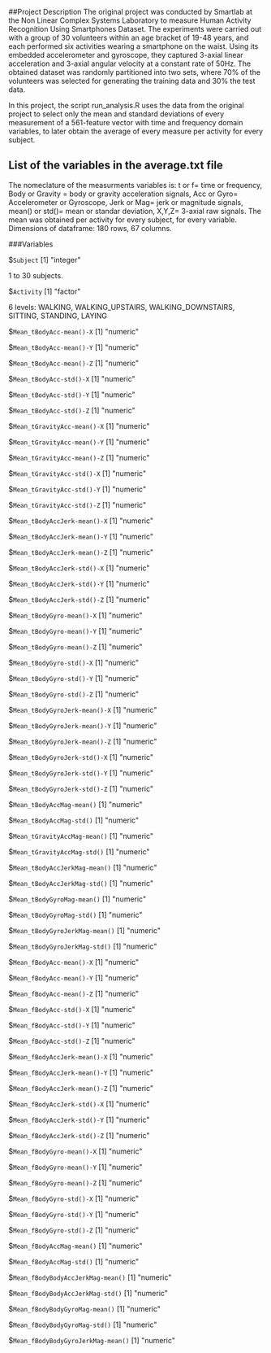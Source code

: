 ##Project Description 
The original project was conducted by Smartlab at the Non Linear Complex Systems Laboratory to measure Human Activity Recognition Using Smartphones Dataset.
The experiments were carried out with a group of 30 volunteers within an age bracket of 19-48 years, and each performed six activities wearing a smartphone on the waist.
Using its embedded accelerometer and gyroscope, they captured 3-axial linear acceleration and 3-axial angular velocity at a constant rate of 50Hz. The obtained dataset was randomly partitioned into two sets, where 70% of the volunteers was selected for generating the training data and 30% the test data. 

In this project, the script run_analysis.R uses the data from the original project to select only the mean and standard deviations of every measurement of a 561-feature vector with time and frequency domain variables, to later obtain the average of every measure per activity for every subject. 

## List of the variables in the average.txt file 
The nomeclature of the measurments variables is: t or f= time or frequency, Body or Gravity = body or gravity acceleration signals, Acc or Gyro= Accelerometer or Gyroscope, Jerk or Mag= jerk or magnitude signals, mean() or std()= mean or standar deviation, X,Y,Z= 3-axial raw signals. 
The mean was obtained per activity for every subject, for every variable. 
Dimensions of dataframe: 180 rows, 67 columns. 

###Variables

$`Subject`
[1] "integer"

1 to 30 subjects. 

$`Activity`
[1] "factor"

6 levels: WALKING, WALKING_UPSTAIRS, WALKING_DOWNSTAIRS, SITTING, STANDING, LAYING

$`Mean_tBodyAcc-mean()-X`
[1] "numeric"

$`Mean_tBodyAcc-mean()-Y`
[1] "numeric"

$`Mean_tBodyAcc-mean()-Z`
[1] "numeric"

$`Mean_tBodyAcc-std()-X`
[1] "numeric"

$`Mean_tBodyAcc-std()-Y`
[1] "numeric"

$`Mean_tBodyAcc-std()-Z`
[1] "numeric"

$`Mean_tGravityAcc-mean()-X`
[1] "numeric"

$`Mean_tGravityAcc-mean()-Y`
[1] "numeric"

$`Mean_tGravityAcc-mean()-Z`
[1] "numeric"

$`Mean_tGravityAcc-std()-X`
[1] "numeric"

$`Mean_tGravityAcc-std()-Y`
[1] "numeric"

$`Mean_tGravityAcc-std()-Z`
[1] "numeric"

$`Mean_tBodyAccJerk-mean()-X`
[1] "numeric"

$`Mean_tBodyAccJerk-mean()-Y`
[1] "numeric"

$`Mean_tBodyAccJerk-mean()-Z`
[1] "numeric"

$`Mean_tBodyAccJerk-std()-X`
[1] "numeric"

$`Mean_tBodyAccJerk-std()-Y`
[1] "numeric"

$`Mean_tBodyAccJerk-std()-Z`
[1] "numeric"

$`Mean_tBodyGyro-mean()-X`
[1] "numeric"

$`Mean_tBodyGyro-mean()-Y`
[1] "numeric"

$`Mean_tBodyGyro-mean()-Z`
[1] "numeric"

$`Mean_tBodyGyro-std()-X`
[1] "numeric"

$`Mean_tBodyGyro-std()-Y`
[1] "numeric"

$`Mean_tBodyGyro-std()-Z`
[1] "numeric"

$`Mean_tBodyGyroJerk-mean()-X`
[1] "numeric"

$`Mean_tBodyGyroJerk-mean()-Y`
[1] "numeric"

$`Mean_tBodyGyroJerk-mean()-Z`
[1] "numeric"

$`Mean_tBodyGyroJerk-std()-X`
[1] "numeric"

$`Mean_tBodyGyroJerk-std()-Y`
[1] "numeric"

$`Mean_tBodyGyroJerk-std()-Z`
[1] "numeric"

$`Mean_tBodyAccMag-mean()`
[1] "numeric"

$`Mean_tBodyAccMag-std()`
[1] "numeric"

$`Mean_tGravityAccMag-mean()`
[1] "numeric"

$`Mean_tGravityAccMag-std()`
[1] "numeric"

$`Mean_tBodyAccJerkMag-mean()`
[1] "numeric"

$`Mean_tBodyAccJerkMag-std()`
[1] "numeric"

$`Mean_tBodyGyroMag-mean()`
[1] "numeric"

$`Mean_tBodyGyroMag-std()`
[1] "numeric"

$`Mean_tBodyGyroJerkMag-mean()`
[1] "numeric"

$`Mean_tBodyGyroJerkMag-std()`
[1] "numeric"

$`Mean_fBodyAcc-mean()-X`
[1] "numeric"

$`Mean_fBodyAcc-mean()-Y`
[1] "numeric"

$`Mean_fBodyAcc-mean()-Z`
[1] "numeric"

$`Mean_fBodyAcc-std()-X`
[1] "numeric"

$`Mean_fBodyAcc-std()-Y`
[1] "numeric"

$`Mean_fBodyAcc-std()-Z`
[1] "numeric"

$`Mean_fBodyAccJerk-mean()-X`
[1] "numeric"

$`Mean_fBodyAccJerk-mean()-Y`
[1] "numeric"

$`Mean_fBodyAccJerk-mean()-Z`
[1] "numeric"

$`Mean_fBodyAccJerk-std()-X`
[1] "numeric"

$`Mean_fBodyAccJerk-std()-Y`
[1] "numeric"

$`Mean_fBodyAccJerk-std()-Z`
[1] "numeric"

$`Mean_fBodyGyro-mean()-X`
[1] "numeric"

$`Mean_fBodyGyro-mean()-Y`
[1] "numeric"

$`Mean_fBodyGyro-mean()-Z`
[1] "numeric"

$`Mean_fBodyGyro-std()-X`
[1] "numeric"

$`Mean_fBodyGyro-std()-Y`
[1] "numeric"

$`Mean_fBodyGyro-std()-Z`
[1] "numeric"

$`Mean_fBodyAccMag-mean()`
[1] "numeric"

$`Mean_fBodyAccMag-std()`
[1] "numeric"

$`Mean_fBodyBodyAccJerkMag-mean()`
[1] "numeric"

$`Mean_fBodyBodyAccJerkMag-std()`
[1] "numeric"

$`Mean_fBodyBodyGyroMag-mean()`
[1] "numeric"

$`Mean_fBodyBodyGyroMag-std()`
[1] "numeric"

$`Mean_fBodyBodyGyroJerkMag-mean()`
[1] "numeric"
